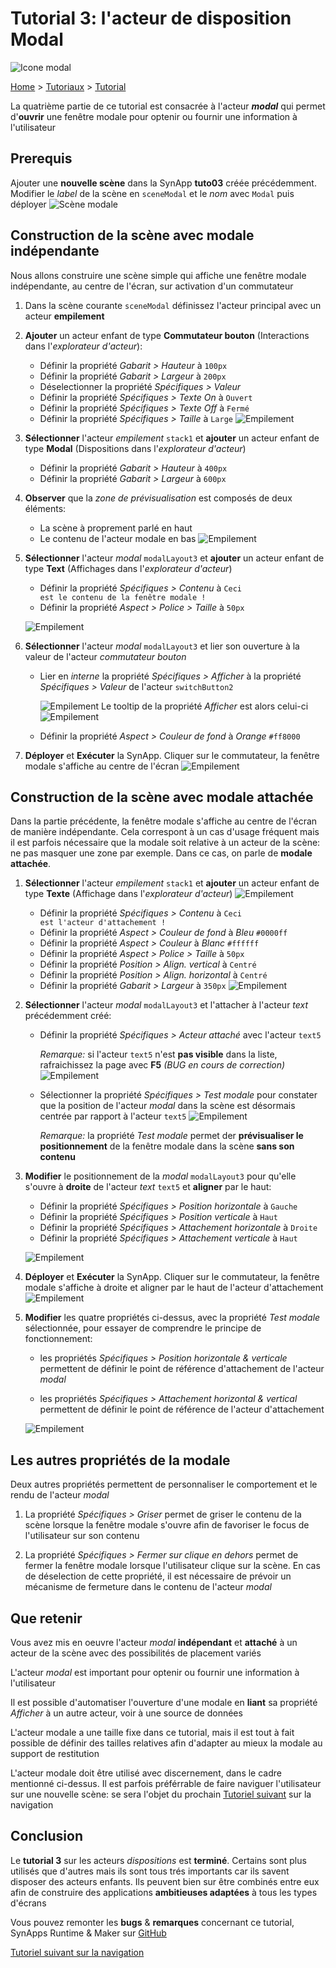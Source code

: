# Tutorial 3: l'acteur de disposition **Modal**

![Icone modal](assets/actor_modal.png)

[Home](../../sitemap.md) > [Tutoriaux](../index.md) > [Tutorial](index.md)

La quatrième partie de ce tutorial est consacrée à l'acteur **_modal_** qui permet d'**ouvrir** une fenêtre modale pour optenir ou fournir une information à l'utilisateur

## Prerequis

Ajouter une **nouvelle scène** dans la SynApp **tuto03** créée précédemment. Modifier le _label_ de la scène en <code>sceneModal</code> et le _nom_ avec <code>Modal</code> puis déployer
![Scène modale](assets/part4_scenes.png)

## Construction de la scène avec modale **indépendante**

Nous allons construire une scène simple qui affiche une fenêtre modale indépendante, au centre de l'écran, sur activation d'un commutateur

1. Dans la scène courante <code>sceneModal</code> définissez l'acteur principal avec un acteur **empilement**

2. **Ajouter** un acteur enfant de type **Commutateur bouton** (Interactions dans l'_explorateur d'acteur_):

    * Définir la propriété _Gabarit > Hauteur_ à <code>100px</code>
    * Définir la propriété _Gabarit > Largeur_ à <code>200px</code>
    * Déselectionner la propriété _Spécifiques > Valeur_
    * Définir la propriété _Spécifiques > Texte On_ à <code>Ouvert</code>
    * Définir la propriété _Spécifiques > Texte Off_ à <code>Fermé</code>
    * Définir la propriété _Spécifiques > Taille_ à <code>Large</code>
    ![Empilement](assets/part4_switch.png)

3. **Sélectionner** l'acteur _empilement_ <code>stack1</code> et **ajouter** un acteur enfant de type **Modal** (Dispositions dans l'_explorateur d'acteur_)

    * Définir la propriété _Gabarit > Hauteur_ à <code>400px</code>
    * Définir la propriété _Gabarit > Largeur_ à <code>600px</code>

4. **Observer** que la _zone de prévisualisation_ est composés de deux éléments:
    * La scène à proprement parlé en haut
    * Le contenu de l'acteur modale en bas
        ![Empilement](assets/part4_preview.png)

5. **Sélectionner** l'acteur _modal_ <code>modalLayout3</code> et **ajouter** un acteur enfant de type **Text** (Affichages dans l'_explorateur d'acteur_)

    * Définir la propriété _Spécifiques > Contenu_ à <code>Ceci est le contenu de la fenêtre modale !</code>
    * Définir la propriété _Aspect > Police > Taille_ à <code>50px</code>

    ![Empilement](assets/part4_preview2.png)

6. **Sélectionner** l'acteur _modal_ <code>modalLayout3</code> et lier son ouverture à la valeur de l'acteur _commutateur bouton_

    * Lier en _interne_ la propriété _Spécifiques > Afficher_ à la propriété _Spécifiques > Valeur_ de l'acteur <code>switchButton2</code>

        ![Empilement](assets/part4_bind.png)
        Le tooltip de la propriété _Afficher_ est alors celui-ci
        ![Empilement](assets/part4_bind2.png)

    * Définir la propriété _Aspect > Couleur de fond_ à _Orange_ <code>#ff8000</code>

7. **Déployer** et **Exécuter** la SynApp. Cliquer sur le commutateur, la fenêtre modale s'affiche au centre de l'écran
    ![Empilement](assets/part4_execute.png)

## Construction de la scène avec modale **attachée**

Dans la partie précédente, la fenêtre modale s'affiche au centre de l'écran de manière indépendante. Cela correspont à un cas d'usage fréquent mais il est parfois nécessaire que la modale soit relative à un acteur de la scène: ne pas masquer une zone par exemple. Dans ce cas, on parle de **modale attachée**.

1. **Sélectionner** l'acteur _empilement_ <code>stack1</code> et **ajouter** un acteur enfant de type **Texte** (Affichage dans l'_explorateur d'acteur_)
    ![Empilement](assets/part4_actors.png)

    * Définir la propriété _Spécifiques > Contenu_ à <code>Ceci est l'acteur d'attachement !</code>
    * Définir la propriété _Aspect > Couleur de fond_ à _Bleu_ <code>#0000ff</code>
    * Définir la propriété _Aspect > Couleur_ à _Blanc_ <code>#ffffff</code>
    * Définir la propriété _Aspect > Police > Taille_ à <code>50px</code>
    * Définir la propriété _Position > Align. vertical_ à <code>Centré</code>
    * Définir la propriété _Position > Align. horizontal_ à <code>Centré</code>
    * Définir la propriété _Gabarit > Largeur_ à <code>350px</code>
    ![Empilement](assets/part4_preview4.png)

2. **Sélectionner** l'acteur _modal_ <code>modalLayout3</code> et l'attacher à l'acteur _text_ précédemment créé:

    * Définir la propriété _Spécifiques > Acteur attaché_ avec l'acteur <code>text5</code>

      _Remarque:_ si l'acteur <code>text5</code> n'est **pas visible** dans la liste, rafraichissez la page avec **F5** _(BUG en cours de correction)_
      ![Empilement](assets/part4_layout.png)

    * Sélectionner la propriété _Spécifiques > Test modale_ pour constater que la position de l'acteur _modal_ dans la scène est désormais centrée par rapport à l'acteur <code>text5</code>
      ![Empilement](assets/part4_preview5.png)

      _Remarque:_ la propriété _Test modale_ permet der **prévisualiser le positionnement** de la fenêtre modale dans la scène **sans son contenu**

3. **Modifier** le positionnement de la _modal_ <code>modalLayout3</code> pour qu'elle s'ouvre à **droite** de l'acteur _text_ <code>text5</code> et **aligner** par le haut:

    * Définir la propriété _Spécifiques > Position horizontale_ à <code>Gauche</code>
    * Définir la propriété _Spécifiques > Position verticale_ à <code>Haut</code>
    * Définir la propriété _Spécifiques > Attachement horizontale_ à <code>Droite</code>
    * Définir la propriété _Spécifiques > Attachement verticale_ à <code>Haut</code>

    ![Empilement](assets/part4_preview6.png)

4. **Déployer** et **Exécuter** la SynApp. Cliquer sur le commutateur, la fenêtre modale s'affiche à droite et aligner par le haut de l'acteur d'attachement
    ![Empilement](assets/part4_execute2.png)

5. **Modifier** les quatre propriétés ci-dessus, avec la propriété _Test modale_ sélectionnée, pour essayer de comprendre le principe de fonctionnement:

    * les propriétés _Spécifiques > Position horizontale & verticale_ permettent de définir le point de référence d'attachement de l'acteur _modal_

    * les propriétés _Spécifiques > Attachement horizontal & vertical_ permettent de définir le point de référence de l'acteur d'attachement

    ![Empilement](assets/part4_attachment.png)

## Les autres propriétés de la modale

Deux autres propriétés permettent de personnaliser le comportement et le rendu de l'acteur _modal_

1. La propriété _Spécifiques > Griser_ permet de griser le contenu de la scène lorsque la fenêtre modale s'ouvre afin de favoriser le focus de l'utilisateur sur son contenu

2. La propriété _Spécifiques > Fermer sur clique en dehors_ permet de fermer la fenêtre modale lorsque l'utilisateur clique sur la scène. En cas de déselection de cette propriété, il est nécessaire de prévoir un mécanisme de fermeture dans le contenu de l'acteur _modal_

## Que retenir

Vous avez mis en oeuvre l'acteur _modal_ **indépendant** et **attaché** à un acteur de la scène avec des possibilités de placement variés

L'acteur _modal_ est important pour optenir ou fournir une information à l'utilisateur

Il est possible d'automatiser l'ouverture d'une modale en **liant** sa propriété _Afficher_ à un autre acteur, voir à une source de données

L'acteur modale a une taille fixe dans ce tutorial, mais il est tout à fait possible de définir des tailles relatives afin d'adapter au mieux la modale au support de restitution

L'acteur modale doit être utilisé avec discernement, dans le cadre mentionné ci-dessus. Il est parfois préférrable de faire naviguer l'utilisateur sur une nouvelle scène: se sera l'objet du prochain [Tutoriel suivant](../tuto04/index.md) sur la navigation

## Conclusion

Le **tutorial 3** sur les acteurs _dispositions_ est **terminé**. Certains sont plus utilisés que d'autres mais ils sont tous trés importants car ils savent disposer des acteurs enfants. Ils peuvent bien sur être combinés entre eux afin de construire des applications **ambitieuses adaptées** à tous les types d'écrans

Vous pouvez remonter les **bugs** & **remarques** concernant ce tutorial, SynApps Runtime & Maker sur [GitHub](https://github.com/witsa/synapps/issues)

[Tutoriel suivant sur la navigation](../tuto04/index.md)